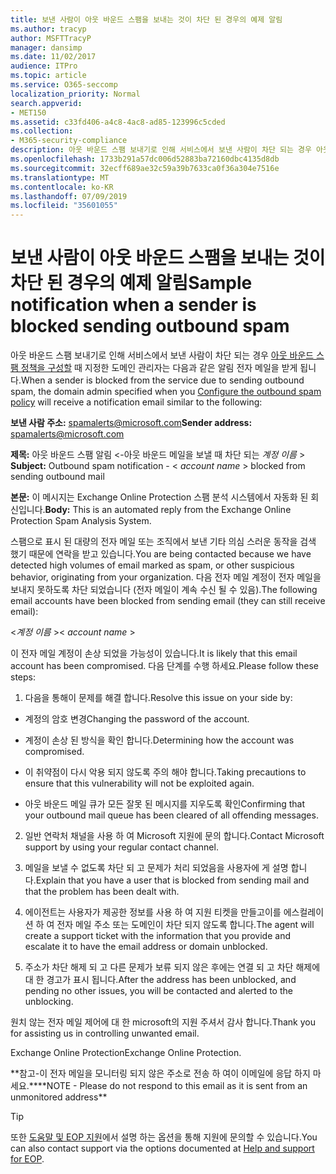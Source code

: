 ```yaml
---
title: 보낸 사람이 아웃 바운드 스팸을 보내는 것이 차단 된 경우의 예제 알림
ms.author: tracyp
author: MSFTTracyP
manager: dansimp
ms.date: 11/02/2017
audience: ITPro
ms.topic: article
ms.service: O365-seccomp
localization_priority: Normal
search.appverid:
- MET150
ms.assetid: c33fd406-a4c8-4ac8-ad85-123996c5cded
ms.collection:
- M365-security-compliance
description: 아웃 바운드 스팸 보내기로 인해 서비스에서 보낸 사람이 차단 되는 경우 아웃 바운드 스팸 정책을 구성할 때 지정한 도메인 관리자는 다음과 같은 알림 전자 메일을 받게 됩니다.
ms.openlocfilehash: 1733b291a57dc006d52883ba72160dbc4135d8db
ms.sourcegitcommit: 32ecff689ae32c59a39b7633ca0f36a304e7516e
ms.translationtype: MT
ms.contentlocale: ko-KR
ms.lasthandoff: 07/09/2019
ms.locfileid: "35601055"
---
```

# <a name="sample-notification-when-a-sender-is-blocked-sending-outbound-spam"></a><span data-ttu-id="688a0-103">보낸 사람이 아웃 바운드 스팸을 보내는 것이 차단 된 경우의 예제 알림</span><span class="sxs-lookup"><span data-stu-id="688a0-103">Sample notification when a sender is blocked sending outbound spam</span></span>

<span data-ttu-id="688a0-104">아웃 바운드 스팸 보내기로 인해 서비스에서 보낸 사람이 차단 되는 경우 [아웃 바운드 스팸 정책을 구성할](configure-the-outbound-spam-policy.md) 때 지정한 도메인 관리자는 다음과 같은 알림 전자 메일을 받게 됩니다.</span><span class="sxs-lookup"><span data-stu-id="688a0-104">When a sender is blocked from the service due to sending outbound spam, the domain admin specified when you [Configure the outbound spam policy](configure-the-outbound-spam-policy.md) will receive a notification email similar to the following:</span></span> 
  
 <span data-ttu-id="688a0-105">**보낸 사람 주소:** spamalerts@microsoft.com</span><span class="sxs-lookup"><span data-stu-id="688a0-105">**Sender address:** spamalerts@microsoft.com</span></span> 
  
 <span data-ttu-id="688a0-106">**제목:** 아웃 바운드 스팸 알림 \<-아웃 바운드 메일을 보낼 때 차단 되는 *계정 이름* \>    </span><span class="sxs-lookup"><span data-stu-id="688a0-106">**Subject:** Outbound spam notification - \<  *account name*  \> blocked from sending outbound mail</span></span> 
  
 <span data-ttu-id="688a0-107">**본문:** 이 메시지는 Exchange Online Protection 스팸 분석 시스템에서 자동화 된 회신입니다.</span><span class="sxs-lookup"><span data-stu-id="688a0-107">**Body:** This is an automated reply from the Exchange Online Protection Spam Analysis System.</span></span> 
  
<span data-ttu-id="688a0-108">스팸으로 표시 된 대량의 전자 메일 또는 조직에서 보낸 기타 의심 스러운 동작을 검색 했기 때문에 연락을 받고 있습니다.</span><span class="sxs-lookup"><span data-stu-id="688a0-108">You are being contacted because we have detected high volumes of email marked as spam, or other suspicious behavior, originating from your organization.</span></span> <span data-ttu-id="688a0-109">다음 전자 메일 계정이 전자 메일을 보내지 못하도록 차단 되었습니다 (전자 메일이 계속 수신 될 수 있음).</span><span class="sxs-lookup"><span data-stu-id="688a0-109">The following email accounts have been blocked from sending email (they can still receive email):</span></span>
  
<span data-ttu-id="688a0-110">\<*계정 이름*  \></span><span class="sxs-lookup"><span data-stu-id="688a0-110">\< *account name*  \></span></span> 
  
<span data-ttu-id="688a0-111">이 전자 메일 계정이 손상 되었을 가능성이 있습니다.</span><span class="sxs-lookup"><span data-stu-id="688a0-111">It is likely that this email account has been compromised.</span></span> <span data-ttu-id="688a0-112">다음 단계를 수행 하세요.</span><span class="sxs-lookup"><span data-stu-id="688a0-112">Please follow these steps:</span></span>
  
1. <span data-ttu-id="688a0-113">다음을 통해이 문제를 해결 합니다.</span><span class="sxs-lookup"><span data-stu-id="688a0-113">Resolve this issue on your side by:</span></span>
    
  - <span data-ttu-id="688a0-114">계정의 암호 변경</span><span class="sxs-lookup"><span data-stu-id="688a0-114">Changing the password of the account.</span></span>
    
  - <span data-ttu-id="688a0-115">계정이 손상 된 방식을 확인 합니다.</span><span class="sxs-lookup"><span data-stu-id="688a0-115">Determining how the account was compromised.</span></span>
    
  - <span data-ttu-id="688a0-116">이 취약점이 다시 악용 되지 않도록 주의 해야 합니다.</span><span class="sxs-lookup"><span data-stu-id="688a0-116">Taking precautions to ensure that this vulnerability will not be exploited again.</span></span>
    
  - <span data-ttu-id="688a0-117">아웃 바운드 메일 큐가 모든 잘못 된 메시지를 지우도록 확인</span><span class="sxs-lookup"><span data-stu-id="688a0-117">Confirming that your outbound mail queue has been cleared of all offending messages.</span></span>
    
2. <span data-ttu-id="688a0-118">일반 연락처 채널을 사용 하 여 Microsoft 지원에 문의 합니다.</span><span class="sxs-lookup"><span data-stu-id="688a0-118">Contact Microsoft support by using your regular contact channel.</span></span>
    
3. <span data-ttu-id="688a0-119">메일을 보낼 수 없도록 차단 되 고 문제가 처리 되었음을 사용자에 게 설명 합니다.</span><span class="sxs-lookup"><span data-stu-id="688a0-119">Explain that you have a user that is blocked from sending mail and that the problem has been dealt with.</span></span>
    
4. <span data-ttu-id="688a0-120">에이전트는 사용자가 제공한 정보를 사용 하 여 지원 티켓을 만들고이를 에스컬레이션 하 여 전자 메일 주소 또는 도메인이 차단 되지 않도록 합니다.</span><span class="sxs-lookup"><span data-stu-id="688a0-120">The agent will create a support ticket with the information that you provide and escalate it to have the email address or domain unblocked.</span></span>
    
5. <span data-ttu-id="688a0-121">주소가 차단 해제 되 고 다른 문제가 보류 되지 않은 후에는 연결 되 고 차단 해제에 대 한 경고가 표시 됩니다.</span><span class="sxs-lookup"><span data-stu-id="688a0-121">After the address has been unblocked, and pending no other issues, you will be contacted and alerted to the unblocking.</span></span>
    
<span data-ttu-id="688a0-122">원치 않는 전자 메일 제어에 대 한 microsoft의 지원 주셔서 감사 합니다.</span><span class="sxs-lookup"><span data-stu-id="688a0-122">Thank you for assisting us in controlling unwanted email.</span></span>
  
<span data-ttu-id="688a0-123">Exchange Online Protection</span><span class="sxs-lookup"><span data-stu-id="688a0-123">Exchange Online Protection.</span></span>
  
<span data-ttu-id="688a0-124">\*\*참고-이 전자 메일을 모니터링 되지 않은 주소로 전송 하 여이 이메일에 응답 하지 마세요.\*\*</span><span class="sxs-lookup"><span data-stu-id="688a0-124">\*\*NOTE - Please do not respond to this email as it is sent from an unmonitored address\*\*</span></span>
  
> [!TIP]
> <span data-ttu-id="688a0-125">또한 [도움말 및 EOP 지원](eop/help-and-support-for-eop.md)에서 설명 하는 옵션을 통해 지원에 문의할 수 있습니다.</span><span class="sxs-lookup"><span data-stu-id="688a0-125">You can also contact support via the options documented at [Help and support for EOP](eop/help-and-support-for-eop.md).</span></span> 
  

